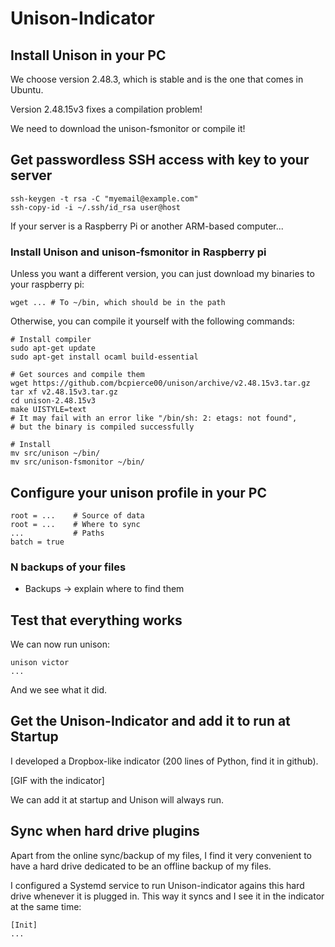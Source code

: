 # Unison-Indicator

## Install Unison in your PC


We choose version 2.48.3, which is stable and is the one that comes in Ubuntu.

Version 2.48.15v3 fixes a compilation problem!

We need to download the unison-fsmonitor or compile it!


## Get passwordless SSH access with key to your server

    ssh-keygen -t rsa -C "myemail@example.com"
    ssh-copy-id -i ~/.ssh/id_rsa user@host

If your server is a Raspberry Pi or another ARM-based computer...

### Install Unison and unison-fsmonitor in Raspberry pi

Unless you want a different version, you can just download my binaries to your raspberry pi:

    wget ... # To ~/bin, which should be in the path

Otherwise, you can compile it yourself with the following commands:

    # Install compiler
    sudo apt-get update
    sudo apt-get install ocaml build-essential

    # Get sources and compile them
    wget https://github.com/bcpierce00/unison/archive/v2.48.15v3.tar.gz
    tar xf v2.48.15v3.tar.gz
    cd unison-2.48.15v3
    make UISTYLE=text
    # It may fail with an error like "/bin/sh: 2: etags: not found",
    # but the binary is compiled successfully

    # Install
    mv src/unison ~/bin/
    mv src/unison-fsmonitor ~/bin/

## Configure your unison profile in your PC

    root = ...    # Source of data
    root = ...    # Where to sync
    ...           # Paths
    batch = true

### N backups of your files

* Backups -> explain where to find them

## Test that everything works

We can now run unison:

    unison victor
    ...

And we see what it did.

## Get the Unison-Indicator and add it to run at Startup

I developed a Dropbox-like indicator (200 lines of Python, find it in github).

[GIF with the indicator]

We can add it at startup and Unison will always run.

## Sync when hard drive plugins

Apart from the online sync/backup of my files, I find it very convenient to have
a hard drive dedicated to be an offline backup of my files.

I configured a Systemd service to run Unison-indicator agains this hard drive whenever
it is plugged in. This way it syncs and I see it in the indicator at the same time:

    [Init]
    ...
